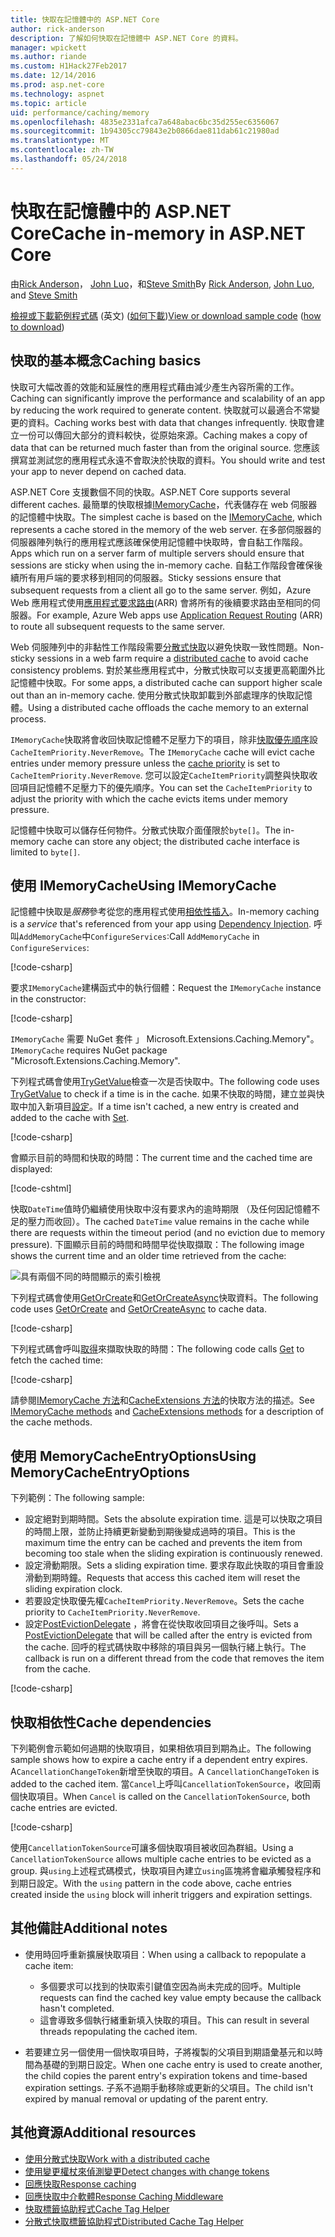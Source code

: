 ```yaml
---
title: 快取在記憶體中的 ASP.NET Core
author: rick-anderson
description: 了解如何快取在記憶體中 ASP.NET Core 的資料。
manager: wpickett
ms.author: riande
ms.custom: H1Hack27Feb2017
ms.date: 12/14/2016
ms.prod: asp.net-core
ms.technology: aspnet
ms.topic: article
uid: performance/caching/memory
ms.openlocfilehash: 4835e2331afca7a648abac6bc35d255ec6356067
ms.sourcegitcommit: 1b94305cc79843e2b0866dae811dab61c21980ad
ms.translationtype: MT
ms.contentlocale: zh-TW
ms.lasthandoff: 05/24/2018
---
```

# <a name="cache-in-memory-in-aspnet-core"></a><span data-ttu-id="53691-103">快取在記憶體中的 ASP.NET Core</span><span class="sxs-lookup"><span data-stu-id="53691-103">Cache in-memory in ASP.NET Core</span></span>

<span data-ttu-id="53691-104">由[Rick Anderson](https://twitter.com/RickAndMSFT)， [John Luo](https://github.com/JunTaoLuo)，和[Steve Smith](https://ardalis.com/)</span><span class="sxs-lookup"><span data-stu-id="53691-104">By [Rick Anderson](https://twitter.com/RickAndMSFT), [John Luo](https://github.com/JunTaoLuo), and [Steve Smith](https://ardalis.com/)</span></span>

<span data-ttu-id="53691-105">[檢視或下載範例程式碼](https://github.com/aspnet/Docs/tree/master/aspnetcore/performance/caching/memory/sample) \(英文\) ([如何下載](xref:tutorials/index#how-to-download-a-sample))</span><span class="sxs-lookup"><span data-stu-id="53691-105">[View or download sample code](https://github.com/aspnet/Docs/tree/master/aspnetcore/performance/caching/memory/sample) ([how to download](xref:tutorials/index#how-to-download-a-sample))</span></span>

## <a name="caching-basics"></a><span data-ttu-id="53691-106">快取的基本概念</span><span class="sxs-lookup"><span data-stu-id="53691-106">Caching basics</span></span>

<span data-ttu-id="53691-107">快取可大幅改善的效能和延展性的應用程式藉由減少產生內容所需的工作。</span><span class="sxs-lookup"><span data-stu-id="53691-107">Caching can significantly improve the performance and scalability of an app by reducing the work required to generate content.</span></span> <span data-ttu-id="53691-108">快取就可以最適合不常變更的資料。</span><span class="sxs-lookup"><span data-stu-id="53691-108">Caching works best with data that changes infrequently.</span></span> <span data-ttu-id="53691-109">快取會建立一份可以傳回大部分的資料較快，從原始來源。</span><span class="sxs-lookup"><span data-stu-id="53691-109">Caching makes a copy of data that can be returned much faster than from the original source.</span></span> <span data-ttu-id="53691-110">您應該撰寫並測試您的應用程式永遠不會取決於快取的資料。</span><span class="sxs-lookup"><span data-stu-id="53691-110">You should write and test your app to never depend on cached data.</span></span>

<span data-ttu-id="53691-111">ASP.NET Core 支援數個不同的快取。</span><span class="sxs-lookup"><span data-stu-id="53691-111">ASP.NET Core supports several different caches.</span></span> <span data-ttu-id="53691-112">最簡單的快取根據[IMemoryCache](/dotnet/api/microsoft.extensions.caching.memory.imemorycache)，代表儲存在 web 伺服器的記憶體中快取。</span><span class="sxs-lookup"><span data-stu-id="53691-112">The simplest cache is based on the [IMemoryCache](/dotnet/api/microsoft.extensions.caching.memory.imemorycache), which represents a cache stored in the memory of the web server.</span></span> <span data-ttu-id="53691-113">在多部伺服器的伺服器陣列執行的應用程式應該確保使用記憶體中快取時，會自黏工作階段。</span><span class="sxs-lookup"><span data-stu-id="53691-113">Apps which run on a server farm of multiple servers should ensure that sessions are sticky when using the in-memory cache.</span></span> <span data-ttu-id="53691-114">自黏工作階段會確保後續所有用戶端的要求移到相同的伺服器。</span><span class="sxs-lookup"><span data-stu-id="53691-114">Sticky sessions ensure that subsequent requests from a client all go to the same server.</span></span> <span data-ttu-id="53691-115">例如，Azure Web 應用程式使用[應用程式要求路由](https://www.iis.net/learn/extensions/planning-for-arr)(ARR) 會將所有的後續要求路由至相同的伺服器。</span><span class="sxs-lookup"><span data-stu-id="53691-115">For example, Azure Web apps use [Application Request Routing](https://www.iis.net/learn/extensions/planning-for-arr) (ARR) to route all subsequent requests to the same server.</span></span>

<span data-ttu-id="53691-116">Web 伺服陣列中的非黏性工作階段需要[分散式快取](distributed.md)以避免快取一致性問題。</span><span class="sxs-lookup"><span data-stu-id="53691-116">Non-sticky sessions in a web farm require a [distributed cache](distributed.md) to avoid cache consistency problems.</span></span> <span data-ttu-id="53691-117">對於某些應用程式中，分散式快取可以支援更高範圍外比記憶體中快取。</span><span class="sxs-lookup"><span data-stu-id="53691-117">For some apps, a distributed cache can support higher scale out than an in-memory cache.</span></span> <span data-ttu-id="53691-118">使用分散式快取卸載到外部處理序的快取記憶體。</span><span class="sxs-lookup"><span data-stu-id="53691-118">Using a distributed cache offloads the cache memory to an external process.</span></span> 

<span data-ttu-id="53691-119">`IMemoryCache`快取將會收回快取記憶體不足壓力下的項目，除非[快取優先順序](/dotnet/api/microsoft.extensions.caching.memory.cacheitempriority)設`CacheItemPriority.NeverRemove`。</span><span class="sxs-lookup"><span data-stu-id="53691-119">The `IMemoryCache` cache will evict cache entries under memory pressure unless the [cache priority](/dotnet/api/microsoft.extensions.caching.memory.cacheitempriority) is set to `CacheItemPriority.NeverRemove`.</span></span> <span data-ttu-id="53691-120">您可以設定`CacheItemPriority`調整與快取收回項目記憶體不足壓力下的優先順序。</span><span class="sxs-lookup"><span data-stu-id="53691-120">You can set the `CacheItemPriority` to adjust the priority with which the cache evicts items under memory pressure.</span></span>

<span data-ttu-id="53691-121">記憶體中快取可以儲存任何物件。分散式快取介面僅限於`byte[]`。</span><span class="sxs-lookup"><span data-stu-id="53691-121">The in-memory cache can store any object; the distributed cache interface is limited to `byte[]`.</span></span>

## <a name="using-imemorycache"></a><span data-ttu-id="53691-122">使用 IMemoryCache</span><span class="sxs-lookup"><span data-stu-id="53691-122">Using IMemoryCache</span></span>

<span data-ttu-id="53691-123">記憶體中快取是*服務*參考從您的應用程式使用[相依性插入](../../fundamentals/dependency-injection.md)。</span><span class="sxs-lookup"><span data-stu-id="53691-123">In-memory caching is a *service* that's referenced from your app using [Dependency Injection](../../fundamentals/dependency-injection.md).</span></span> <span data-ttu-id="53691-124">呼叫`AddMemoryCache`中`ConfigureServices`:</span><span class="sxs-lookup"><span data-stu-id="53691-124">Call `AddMemoryCache` in `ConfigureServices`:</span></span>

[!code-csharp[](memory/sample/WebCache/Startup.cs?highlight=8)] 

<span data-ttu-id="53691-125">要求`IMemoryCache`建構函式中的執行個體：</span><span class="sxs-lookup"><span data-stu-id="53691-125">Request the `IMemoryCache` instance in the constructor:</span></span>

[!code-csharp[](memory/sample/WebCache/Controllers/HomeController.cs?name=snippet_ctor&highlight=3,5-999)] 

<span data-ttu-id="53691-126">`IMemoryCache` 需要 NuGet 套件 」 Microsoft.Extensions.Caching.Memory"。</span><span class="sxs-lookup"><span data-stu-id="53691-126">`IMemoryCache` requires NuGet package "Microsoft.Extensions.Caching.Memory".</span></span>

<span data-ttu-id="53691-127">下列程式碼會使用[TryGetValue](/dotnet/api/microsoft.extensions.caching.memory.imemorycache.trygetvalue?view=aspnetcore-2.0#Microsoft_Extensions_Caching_Memory_IMemoryCache_TryGetValue_System_Object_System_Object__)檢查一次是否快取中。</span><span class="sxs-lookup"><span data-stu-id="53691-127">The following code uses [TryGetValue](/dotnet/api/microsoft.extensions.caching.memory.imemorycache.trygetvalue?view=aspnetcore-2.0#Microsoft_Extensions_Caching_Memory_IMemoryCache_TryGetValue_System_Object_System_Object__) to check if a time is in the cache.</span></span> <span data-ttu-id="53691-128">如果不快取的時間，建立並與快取中加入新項目[設定](/dotnet/api/microsoft.extensions.caching.memory.cacheextensions.set?view=aspnetcore-2.0#Microsoft_Extensions_Caching_Memory_CacheExtensions_Set__1_Microsoft_Extensions_Caching_Memory_IMemoryCache_System_Object___0_Microsoft_Extensions_Caching_Memory_MemoryCacheEntryOptions_)。</span><span class="sxs-lookup"><span data-stu-id="53691-128">If a time isn't cached, a new entry is created and added to the cache with [Set](/dotnet/api/microsoft.extensions.caching.memory.cacheextensions.set?view=aspnetcore-2.0#Microsoft_Extensions_Caching_Memory_CacheExtensions_Set__1_Microsoft_Extensions_Caching_Memory_IMemoryCache_System_Object___0_Microsoft_Extensions_Caching_Memory_MemoryCacheEntryOptions_).</span></span>

[!code-csharp[](memory/sample/WebCache/Controllers/HomeController.cs?name=snippet1)]

<span data-ttu-id="53691-129">會顯示目前的時間和快取的時間：</span><span class="sxs-lookup"><span data-stu-id="53691-129">The current time and the cached time are displayed:</span></span>

[!code-cshtml[](memory/sample/WebCache/Views/Home/Cache.cshtml)]

<span data-ttu-id="53691-130">快取`DateTime`值時仍繼續使用快取中沒有要求內的逾時期限 （及任何因記憶體不足的壓力而收回）。</span><span class="sxs-lookup"><span data-stu-id="53691-130">The cached `DateTime` value remains in the cache while there are requests within the timeout period (and no eviction due to memory pressure).</span></span> <span data-ttu-id="53691-131">下圖顯示目前的時間和時間早從快取擷取：</span><span class="sxs-lookup"><span data-stu-id="53691-131">The following image shows the current time and an older time retrieved from the cache:</span></span>

![具有兩個不同的時間顯示的索引檢視](memory/_static/time.png)

<span data-ttu-id="53691-133">下列程式碼會使用[GetOrCreate](/dotnet/api/microsoft.extensions.caching.memory.cacheextensions#Microsoft_Extensions_Caching_Memory_CacheExtensions_GetOrCreate__1_Microsoft_Extensions_Caching_Memory_IMemoryCache_System_Object_System_Func_Microsoft_Extensions_Caching_Memory_ICacheEntry___0__)和[GetOrCreateAsync](/dotnet/api/microsoft.extensions.caching.memory.cacheextensions#Microsoft_Extensions_Caching_Memory_CacheExtensions_GetOrCreateAsync__1_Microsoft_Extensions_Caching_Memory_IMemoryCache_System_Object_System_Func_Microsoft_Extensions_Caching_Memory_ICacheEntry_System_Threading_Tasks_Task___0___)快取資料。</span><span class="sxs-lookup"><span data-stu-id="53691-133">The following code uses [GetOrCreate](/dotnet/api/microsoft.extensions.caching.memory.cacheextensions#Microsoft_Extensions_Caching_Memory_CacheExtensions_GetOrCreate__1_Microsoft_Extensions_Caching_Memory_IMemoryCache_System_Object_System_Func_Microsoft_Extensions_Caching_Memory_ICacheEntry___0__) and [GetOrCreateAsync](/dotnet/api/microsoft.extensions.caching.memory.cacheextensions#Microsoft_Extensions_Caching_Memory_CacheExtensions_GetOrCreateAsync__1_Microsoft_Extensions_Caching_Memory_IMemoryCache_System_Object_System_Func_Microsoft_Extensions_Caching_Memory_ICacheEntry_System_Threading_Tasks_Task___0___) to cache data.</span></span> 

[!code-csharp[](memory/sample/WebCache/Controllers/HomeController.cs?name=snippet2&highlight=3-7,14-19)]

<span data-ttu-id="53691-134">下列程式碼會呼叫[取得](/dotnet/api/microsoft.extensions.caching.memory.cacheextensions.get#Microsoft_Extensions_Caching_Memory_CacheExtensions_Get__1_Microsoft_Extensions_Caching_Memory_IMemoryCache_System_Object_)來擷取快取的時間：</span><span class="sxs-lookup"><span data-stu-id="53691-134">The following code calls [Get](/dotnet/api/microsoft.extensions.caching.memory.cacheextensions.get#Microsoft_Extensions_Caching_Memory_CacheExtensions_Get__1_Microsoft_Extensions_Caching_Memory_IMemoryCache_System_Object_) to fetch the cached time:</span></span>

[!code-csharp[](memory/sample/WebCache/Controllers/HomeController.cs?name=snippet_gct)]

<span data-ttu-id="53691-135">請參閱[IMemoryCache 方法](/dotnet/api/microsoft.extensions.caching.memory.imemorycache)和[CacheExtensions 方法](/dotnet/api/microsoft.extensions.caching.memory.cacheextensions)的快取方法的描述。</span><span class="sxs-lookup"><span data-stu-id="53691-135">See [IMemoryCache methods](/dotnet/api/microsoft.extensions.caching.memory.imemorycache) and [CacheExtensions methods](/dotnet/api/microsoft.extensions.caching.memory.cacheextensions) for a description of the cache methods.</span></span>

## <a name="using-memorycacheentryoptions"></a><span data-ttu-id="53691-136">使用 MemoryCacheEntryOptions</span><span class="sxs-lookup"><span data-stu-id="53691-136">Using MemoryCacheEntryOptions</span></span>

<span data-ttu-id="53691-137">下列範例：</span><span class="sxs-lookup"><span data-stu-id="53691-137">The following sample:</span></span>

- <span data-ttu-id="53691-138">設定絕對到期時間。</span><span class="sxs-lookup"><span data-stu-id="53691-138">Sets the absolute expiration time.</span></span> <span data-ttu-id="53691-139">這是可以快取之項目的時間上限，並防止持續更新變動到期後變成過時的項目。</span><span class="sxs-lookup"><span data-stu-id="53691-139">This is the maximum time the entry can be cached and prevents the item from becoming too stale when the sliding expiration is continuously renewed.</span></span>
- <span data-ttu-id="53691-140">設定滑動期限。</span><span class="sxs-lookup"><span data-stu-id="53691-140">Sets a sliding expiration time.</span></span> <span data-ttu-id="53691-141">要求存取此快取的項目會重設滑動到期時鐘。</span><span class="sxs-lookup"><span data-stu-id="53691-141">Requests that access this cached item will reset the sliding expiration clock.</span></span>
- <span data-ttu-id="53691-142">若要設定快取優先權`CacheItemPriority.NeverRemove`。</span><span class="sxs-lookup"><span data-stu-id="53691-142">Sets the cache priority to `CacheItemPriority.NeverRemove`.</span></span> 
- <span data-ttu-id="53691-143">設定[PostEvictionDelegate](/dotnet/api/microsoft.extensions.caching.memory.postevictiondelegate) ，將會在從快取收回項目之後呼叫。</span><span class="sxs-lookup"><span data-stu-id="53691-143">Sets a [PostEvictionDelegate](/dotnet/api/microsoft.extensions.caching.memory.postevictiondelegate) that will be called after the entry is evicted from the cache.</span></span> <span data-ttu-id="53691-144">回呼的程式碼快取中移除的項目與另一個執行緒上執行。</span><span class="sxs-lookup"><span data-stu-id="53691-144">The callback is run on a different thread from the code that removes the item from the cache.</span></span>

[!code-csharp[](memory/sample/WebCache/Controllers/HomeController.cs?name=snippet_et&highlight=14-20)]

## <a name="cache-dependencies"></a><span data-ttu-id="53691-145">快取相依性</span><span class="sxs-lookup"><span data-stu-id="53691-145">Cache dependencies</span></span>

<span data-ttu-id="53691-146">下列範例會示範如何過期的快取項目，如果相依項目到期為止。</span><span class="sxs-lookup"><span data-stu-id="53691-146">The following sample shows how to expire a cache entry if a dependent entry expires.</span></span> <span data-ttu-id="53691-147">A`CancellationChangeToken`新增至快取的項目。</span><span class="sxs-lookup"><span data-stu-id="53691-147">A `CancellationChangeToken` is added to the cached item.</span></span> <span data-ttu-id="53691-148">當`Cancel`上呼叫`CancellationTokenSource`，收回兩個快取項目。</span><span class="sxs-lookup"><span data-stu-id="53691-148">When `Cancel` is called on the `CancellationTokenSource`, both cache entries are evicted.</span></span> 

[!code-csharp[](memory/sample/WebCache/Controllers/HomeController.cs?name=snippet_ed)]

<span data-ttu-id="53691-149">使用`CancellationTokenSource`可讓多個快取項目被收回為群組。</span><span class="sxs-lookup"><span data-stu-id="53691-149">Using a `CancellationTokenSource` allows multiple cache entries to be evicted as a group.</span></span> <span data-ttu-id="53691-150">與`using`上述程式碼模式，快取項目內建立`using`區塊將會繼承觸發程序和到期日設定。</span><span class="sxs-lookup"><span data-stu-id="53691-150">With the `using` pattern in the code above, cache entries created inside the `using` block will inherit triggers and expiration settings.</span></span>

## <a name="additional-notes"></a><span data-ttu-id="53691-151">其他備註</span><span class="sxs-lookup"><span data-stu-id="53691-151">Additional notes</span></span>

- <span data-ttu-id="53691-152">使用時回呼重新擴展快取項目：</span><span class="sxs-lookup"><span data-stu-id="53691-152">When using a callback to repopulate a cache item:</span></span>

  - <span data-ttu-id="53691-153">多個要求可以找到的快取索引鍵值空因為尚未完成的回呼。</span><span class="sxs-lookup"><span data-stu-id="53691-153">Multiple requests can find the cached key value empty because the callback hasn't completed.</span></span> 
  - <span data-ttu-id="53691-154">這會導致多個執行緒重新填入快取的項目。</span><span class="sxs-lookup"><span data-stu-id="53691-154">This can result in several threads repopulating the cached item.</span></span>

- <span data-ttu-id="53691-155">若要建立另一個使用一個快取項目時，子將複製的父項目到期語彙基元和以時間為基礎的到期日設定。</span><span class="sxs-lookup"><span data-stu-id="53691-155">When one cache entry is used to create another, the child copies the parent entry's expiration tokens and time-based expiration settings.</span></span> <span data-ttu-id="53691-156">子系不過期手動移除或更新的父項目。</span><span class="sxs-lookup"><span data-stu-id="53691-156">The child isn't expired by manual removal or updating of the parent entry.</span></span>

## <a name="additional-resources"></a><span data-ttu-id="53691-157">其他資源</span><span class="sxs-lookup"><span data-stu-id="53691-157">Additional resources</span></span>

* [<span data-ttu-id="53691-158">使用分散式快取</span><span class="sxs-lookup"><span data-stu-id="53691-158">Work with a distributed cache</span></span>](xref:performance/caching/distributed)
* [<span data-ttu-id="53691-159">使用變更權杖來偵測變更</span><span class="sxs-lookup"><span data-stu-id="53691-159">Detect changes with change tokens</span></span>](xref:fundamentals/primitives/change-tokens)
* [<span data-ttu-id="53691-160">回應快取</span><span class="sxs-lookup"><span data-stu-id="53691-160">Response caching</span></span>](xref:performance/caching/response)
* [<span data-ttu-id="53691-161">回應快取中介軟體</span><span class="sxs-lookup"><span data-stu-id="53691-161">Response Caching Middleware</span></span>](xref:performance/caching/middleware)
* [<span data-ttu-id="53691-162">快取標籤協助程式</span><span class="sxs-lookup"><span data-stu-id="53691-162">Cache Tag Helper</span></span>](xref:mvc/views/tag-helpers/builtin-th/cache-tag-helper)
* [<span data-ttu-id="53691-163">分散式快取標籤協助程式</span><span class="sxs-lookup"><span data-stu-id="53691-163">Distributed Cache Tag Helper</span></span>](xref:mvc/views/tag-helpers/builtin-th/distributed-cache-tag-helper)
